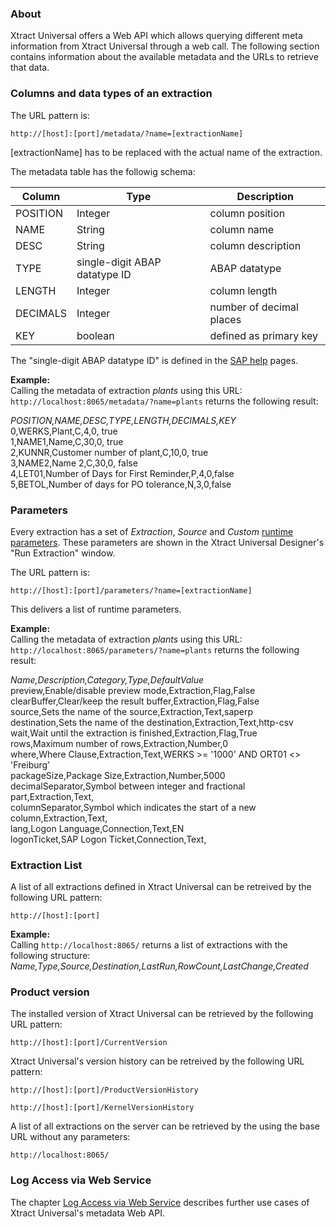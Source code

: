 ### About
Xtract Universal offers a Web API which allows querying different meta information from Xtract Universal through a web call.
The following section contains information about the available metadata and the URLs to retrieve that data.

### Columns and data types of an extraction

The URL pattern is: 
```
http://[host]:[port]/metadata/?name=[extractionName]
```

[extractionName] has to be replaced with the actual name of the extraction.

The metadata table has the followig schema:

| Column   | Type                          | Description              |
|----------|-------------------------------|--------------------------|
| POSITION | Integer                       | column position          |
| NAME     | String                        | column name              |
| DESC     | String                        | column description       |
| TYPE     | single-digit ABAP datatype ID | ABAP datatype            |
| LENGTH   | Integer                       | column length            |
| DECIMALS | Integer                       | number of decimal places |
| KEY      | boolean                       | defined as primary key   |

The "single-digit ABAP datatype ID" is defined in the [SAP help](https://help.sap.com/doc/abapdocu_750_index_htm/7.50/en-US/abapdescribe_field.htm) pages. <br>
 
**Example:** <br>
Calling the metadata of extraction *plants* using this URL: ```http://localhost:8065/metadata/?name=plants``` returns the following result:<br>

*POSITION,NAME,DESC,TYPE,LENGTH,DECIMALS,KEY*<br>
0,WERKS,Plant,C,4,0, true<br>
1,NAME1,Name,C,30,0, true<br>
2,KUNNR,Customer number of plant,C,10,0, true<br>
3,NAME2,Name 2,C,30,0, false<br>
4,LET01,Number of Days for First Reminder,P,4,0,false<br>
5,BETOL,Number of days for PO tolerance,N,3,0,false

### Parameters
Every extraction has a set of *Extraction*, *Source* and *Custom* [runtime parameters](./extraction-parameters). These parameters are shown in the Xtract Universal Designer's "Run Extraction" window.<br>

The URL pattern is: 
```
http://[host]:[port]/parameters/?name=[extractionName]
```
This delivers a list of runtime parameters. <br>

**Example:** <br>
Calling the metadata of extraction *plants* using this URL: ```http://localhost:8065/parameters/?name=plants``` returns the following result:<br>


*Name,Description,Category,Type,DefaultValue*<br>
preview,Enable/disable preview mode,Extraction,Flag,False<br>
clearBuffer,Clear/keep the result buffer,Extraction,Flag,False<br>
source,Sets the name of the source,Extraction,Text,saperp<br>
destination,Sets the name of the destination,Extraction,Text,http-csv<br>
wait,Wait until the extraction is finished,Extraction,Flag,True<br>
rows,Maximum number of rows,Extraction,Number,0<br>
where,Where Clause,Extraction,Text,WERKS >= '1000' AND ORT01 <> 'Freiburg'<br>
packageSize,Package Size,Extraction,Number,5000<br>
decimalSeparator,Symbol between integer and fractional part,Extraction,Text,<br>
columnSeparator,Symbol which indicates the start of a new column,Extraction,Text,<br>
lang,Logon Language,Connection,Text,EN<br>
logonTicket,SAP Logon Ticket,Connection,Text,<br>

### Extraction List 

A list of all extractions defined in Xtract Universal can be retreived by the following URL pattern:

```
http://[host]:[port]
```

**Example:** <br>
Calling ```http://localhost:8065/``` returns a list of extractions with the following structure: <br>
*Name,Type,Source,Destination,LastRun,RowCount,LastChange,Created*

### Product version

The installed version of Xtract Universal can be retrieved by the following URL pattern: 
```
http://[host]:[port]/CurrentVersion
```


Xtract Universal's version history can be retreived by the following URL pattern:  
```
http://[host]:[port]/ProductVersionHistory
```
```
http://[host]:[port]/KernelVersionHistory
```

A list of all extractions on the server can be retrieved by the using the base URL without any parameters:
```
http://localhost:8065/
```

### Log Access via Web Service
The chapter [Log Access via Web Service](./../logging/logging-access-via-http) describes further use cases of Xtract Universal's metadata Web API.

